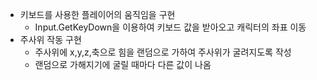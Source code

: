 - 키보드를 사용한 플레이어의 움직임을 구현
  - Input.GetKeyDown을 이용하여 키보드 값을 받아오고 캐릭터의 좌표 이동
- 주사위 작동 구현
  - 주사위에 x,y,z,축으로 힘을 랜덤으로 가하여 주사위가 굴려지도록 작성
  - 랜덤으로 가해지기에 굴릴 때마다 다른 값이 나옴